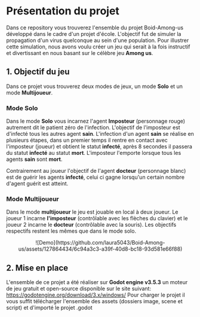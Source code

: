 
<h1>Présentation du projet</h1>

Dans ce repository vous trouverez l'ensemble du projet Boid-Among-us développé dans le cadre d'un projet d'école. L'objectif fut de simuler la propagation d'un virus quelconque au sein d'une population. Pour illustrer cette simulation, nous avons voulu créer un jeu qui serait à la fois instructif et divertissant en nous basant sur le célèbre jeu **Among us**.

<h2>1. Objectif du jeu</h2>

Dans ce projet vous trouverez deux modes de jeux, un mode **Solo** et un mode **Multijoueur**.

<h3>Mode Solo</h3>

Dans le mode **Solo** vous incarnez l'agent **Imposteur** (personnage rouge) autrement dit le patient zéro de l'infection. L'objectif de l'imposteur est d'infecté tous les autres agent **sain**.
L'infection d'un agent **sain** se réalise en plusieurs étapes, dans un premier temps il rentre en contact avec l'imposteur (joueur) et obtient le statut **infecté**, après 8 secondes il passera du statut **infecté** au statut **mort**. L'imposteur l'emporte lorsque tous les agents **sain** sont **mort**.

Contrairement au joueur l'objectif de l'agent **docteur** (personnage blanc) est de guérir les agents **infecté**, celui ci gagne lorsqu'un certain nombre d'agent guérit est atteint.

<h3>Mode Multijoueur</h3>

Dans le mode **multijoueur** le jeu est jouable en local à deux joueur. Le joueur 1 incarne **l'imposteur** (contrôlable avec les flèches du clavier) et le joueur 2 incarne le **docteur** (contrôlable avec la souris). Les objectifs respectifs restent les mêmes que dans le mode solo.



<p align ="center">![Demo](https://github.com/laura5043/Boid-Among-us/assets/127864434/6c94a3c3-a39f-40d8-bc18-93d581e66f88)</p>



<h2>2. Mise en place</h2>

L'ensemble de ce projet a été réaliser sur **Godot engine v3.5.3** un moteur de jeu gratuit et open-source disponible sur le site suivant: <link>https://godotengine.org/download/3.x/windows/</link>
Pour charger le projet il vous suffit télécharger l'ensemble des assets (dossiers image, scene et script) et d'importé le projet .godot 


